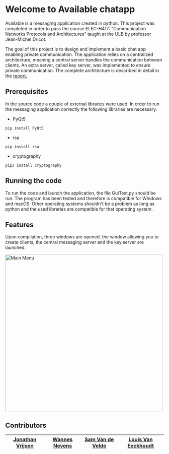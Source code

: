 # Welcome to Available chatapp

Available is a messaging application created in python.
This project was completed in order to pass the course ELEC-H417: "Communication Networks Protocols and Architectures"
taught at the ULB by professor Jean-Michel Dricot.

The goal of this project is to design and implement
a basic chat app enabling private communication.
The application relies on a centralized architecture, 
meaning a central server handles the communication between
clients. An extra server, called key server, was implemented
to ensure private communication. The complete architecture
is described in detail in the [report.](https://github.com/link_to_report)

## Prerequisites

In the source code a couple of external libraries were used.
In order to run the messaging application correctly the following
libraries are necessary.

- PyQt5 

```
pip install PyQt5
```
- rsa 

```
pip install rsa
```
- cryptography

```
pip3 install cryptography
```

## Running the code

To run the code and launch the application, the file GuiTest.py should be run.
The program has been tested and therefore is compatible 
for Windows and macOS. Other operating systems shouldn't be a problem
as long as python and the used libraries are compatible for that operating system.

## Features

Upon compilation, three windows are opened. the window allowing you to create clients, 
the central messaging server and the key server are launched.


<img alt="Main Menu" src="/Users/louisvaneeckhoudt/Desktop/Available - MainMenu.png" title="Main Menu" width="500"/>

## Contributors

| [Jonathan Vrijsen](https://github.com/JonathanVrijsen) | [Wannes Nevens](https://github.com/WannesN) | [Sam Van de Velde](https://github.com/SamVandeVelde) | [Louis Van Eeckhoudt](https://github.com/Louis-Van-Eeckhoudt) |
|----------------------|-------------------|----------------------|-------------------------|



